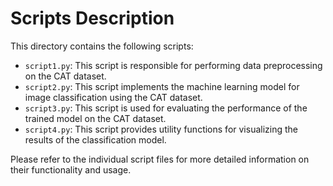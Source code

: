 # Scripts Description

This directory contains the following scripts:

- `script1.py`: This script is responsible for performing data preprocessing on the CAT dataset.
- `script2.py`: This script implements the machine learning model for image classification using the CAT dataset.
- `script3.py`: This script is used for evaluating the performance of the trained model on the CAT dataset.
- `script4.py`: This script provides utility functions for visualizing the results of the classification model.

Please refer to the individual script files for more detailed information on their functionality and usage.
